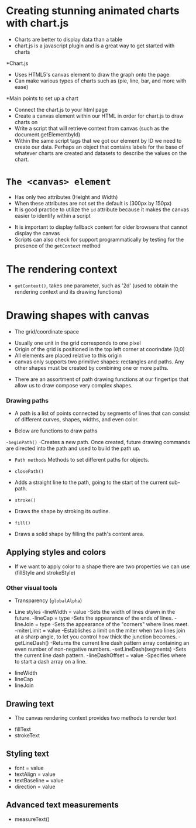 # Creating stunning animated charts with chart.js

- Charts are better to display data than a table
- chart.js is a javascript plugin and is a great way to get started with charts

*Chart.js
- Uses HTML5's canvas element to draw the graph onto the page.
- Can make various types of charts such as (pie, line, bar, and more with ease)

*Main points to set up a chart

- Connect the chart.js to your html page
- Create a canvas element within our HTML in order for chart.js to draw charts on
- Write a script that will retrieve context from canvas (such as the document.getElementbyId)
- Within the same script tags that we got our element by ID we need to create our data.  Perhaps an object that contains labels for the base of whatever charts are created and datasets to describe the values on the chart.

# `The <canvas> element`

- Has only two attributes (Height and Width)
- When these attributes are not set the default is (300px by 150px)
- It is good practice to utilize the `id` attribute because it makes the canvas easier to identify within a script

* It is important to display fallback content for older browsers that cannot display the canvas
* Scripts can also check for support programmatically by testing for the presence of the `getContext` method

# The rendering context

- `getContext()`, takes one parameter, such as '2d' (used to obtain the rendering context and its  drawing functions)

# Drawing shapes with canvas

* The grid/coordinate space
- Usually one unit in the grid corresponds to one pixel
- Origin of the grid is positioned in the top left corner at coorindate (0,0)
- All elements are placed relative to this origin
- canvas only supports two primitive shapes: rectangles and paths.  Any other shapes must be created by combining one or more paths.

* There are an assortment of path drawing functions at our fingertips that allow us to draw compose very complex shapes.

### Drawing paths

- A path is a list of points connected by segments of lines that can consist of different curves, shapes, widths, and even color.

* Below are functions to draw paths

-`beginPath()`
-Creates a new path. Once created, future drawing commands are directed into the path and used to build the path up.

- `Path methods`
Methods to set different paths for objects.

- `closePath()`
- Adds a straight line to the path, going to the start of the current sub-path.

- `stroke()`
- Draws the shape by stroking its outline.

- `fill()`
- Draws a solid shape by filling the path's content area.

## Applying styles and colors

- If we want to apply color to a shape there are two properties we can use (fillStyle and strokeStyle)

### Other visual tools 

- Transparency (`globalAlpha`)
* Line styles
-lineWidth = value
-Sets the width of lines drawn in the future.
-lineCap = type
-Sets the appearance of the ends of lines.
-lineJoin = type
-Sets the appearance of the "corners" where lines meet.
-miterLimit = value
-Establishes a limit on the miter when two lines join at a sharp angle, to let you control how thick the junction becomes.
-getLineDash()
-Returns the current line dash pattern array containing an even number of non-negative numbers.
-setLineDash(segments)
-Sets the current line dash pattern.
-lineDashOffset = value
-Specifies where to start a dash array on a line.

- lineWidth
- lineCap
- lineJoin

## Drawing text

* The canvas rendering context provides two methods to render text 
- fillText
- strokeText

## Styling text

- font = value
- textAlign = value
- textBaseline = value
- direction = value

## Advanced text measurements

- measureText()

